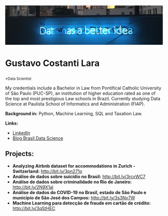 <p align="center">
  <img src="banner2.png" >
</p>

# Gustavo Costanti Lara
<sub>*Data Scientist</sub>

My credentials include a Bachelor in Law from Pontifical Catholic University of São Paulo (PUC-SP), an institution of higher education rated as one of the top and most prestigious Law schools in Brazil.
Currently studying Data Science at Paulista School of Informatics and Administration (FIAP).

**Background in:** Python, Machine Learning, SQL and Taxation Law.

**Links:**
* [LinkedIn](https://www.linkedin.com/in/guticostanti)
* [Blog Brasil Data Science](https://www.brasildatascience.com)


## Projects:

* **Analyzing Airbnb dataset for accommodations in Zurich - Switzerland:** http://bit.ly/3pn271o
* **Análise de dados sobre suicídio no Brasil:** http://bit.ly/3rcvWC7
* **Análise de dados sobre criminalidade no Rio de Janeiro:** http://bit.ly/2N9X1al
* **Análise de dados do COVID-19 no Brasil, estado de São Paulo e município de São José dos Campos:** http://bit.ly/3s3Nv7W
* **Machine Learning para detecção de fraude em cartão de crédito:** http://bit.ly/3qStHEC